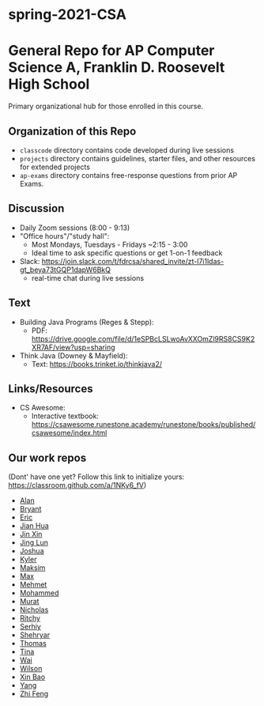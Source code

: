 # spring-2021-CSA

# General Repo for AP Computer Science A, Franklin D. Roosevelt High School
Primary organizational hub for those enrolled in this course.

## Organization of this Repo
- `classcode` directory contains code developed during live sessions
- `projects` directory contains guidelines, starter files, and other resources for extended projects
- `ap-exams` directory contains free-response questions from prior AP Exams.

## Discussion
- Daily Zoom sessions (8:00 - 9:13)
- "Office hours"/"study hall": 
    - Most Mondays, Tuesdays - Fridays ~2:15 - 3:00
    - Ideal time to ask specific questions or get 1-on-1 feedback
- Slack: https://join.slack.com/t/fdrcsa/shared_invite/zt-l7i1ldas-gt_beya73tGQP1dapW6BkQ
  - real-time chat during live sessions

## Text
- Building Java Programs (Reges & Stepp):
  - PDF: https://drive.google.com/file/d/1eSPBcLSLwoAvXXOmZl9RS8CS9K2XR7AF/view?usp=sharing
- Think Java (Downey & Mayfield):
  - Text: https://books.trinket.io/thinkjava2/

## Links/Resources
- CS Awesome:
  - Interactive textbook: https://csawesome.runestone.academy/runestone/books/published/csawesome/index.html

## Our work repos
(Dont' have one yet? Follow this link to initialize yours: https://classroom.github.com/a/1NKy6_fV)
- [Alan]()
- [Bryant]()
- [Eric]()
- [Jian Hua]()
- [Jin Xin]()
- [Jing Lun]()
- [Joshua]()
- [Kyler]()
- [Maksim]()
- [Max]()
- [Mehmet]()
- [Mohammed]()
- [Murat]()
- [Nicholas]()
- [Ritchy]()
- [Serhiy]()
- [Shehryar]()
- [Thomas]()
- [Tina]()
- [Wai]()
- [Wilson]()
- [Xin Bao]()
- [Yang]()
- [Zhi Feng]()
